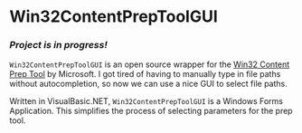 # Win32ContentPrepToolGUI

### *_Project is in progress!_*

`Win32ContentPrepToolGUI` is an open source wrapper for the [Win32 Content Prep Tool](https://github.com/Microsoft/Microsoft-Win32-Content-Prep-Tool) by Microsoft. I got tired of having to manually type in file paths without autocompletion, so now we can use a nice GUI to select file paths.

Written in VisualBasic.NET, `Win32ContentPrepToolGUI` is a Windows Forms Application. This simplifies the process of selecting parameters for the prep tool. 
